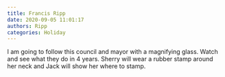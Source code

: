 ```yaml
---
title: Francis Ripp
date: 2020-09-05 11:01:17
authors: Ripp
categories: Holiday
---
```


 I am going to follow this council and mayor with a magnifying glass. Watch and see what they do in 4 years. Sherry will wear a rubber stamp around her neck and Jack will show her where to stamp.